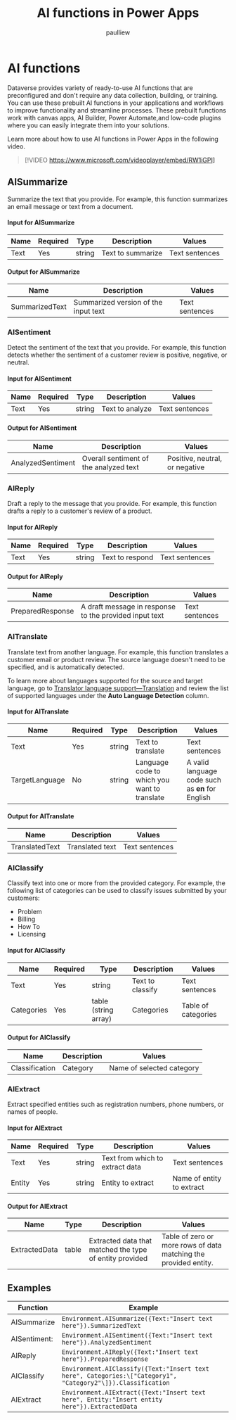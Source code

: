 ﻿---
title: AI functions in Power Apps
description: Reference information including syntax and examples for the AISummarize, AISentiment, AIReply, AITranslate, AIClassify, and AIExtract functions.
author: paulliew
ms.topic: reference
ms.custom: canvas
ms.reviewer: mkaur
ms.date: 3/1/2024
ms.subservice: power-fx
ms.author: paulliew
search.audienceType:
  - maker
contributors:
  - paulliew
  - mduelae
---

# AI functions

Dataverse provides variety of ready-to-use AI functions that are preconfigured and don't require any data collection, building, or training. You can use these prebuilt AI functions in your applications and workflows to improve functionality and streamline processes. These prebuilt functions work with canvas apps, AI Builder, Power Automate,and low-code plugins where you can easily integrate them into your solutions.

Learn more about how to use AI functions in Power Apps in the following video.

> [!VIDEO https://www.microsoft.com/videoplayer/embed/RW1iGPI]


## AISummarize

Summarize the text that you provide. For example, this function summarizes an email message or text from a document.

#### Input for AISummarize

| **Name** | **Required** | **Type** | **Description**   | **Values**     |
|----------|--------------|----------|-------------------|----------------|
| Text     | Yes          | string   | Text to summarize | Text sentences |

#### Output for AISummarize

| **Name**       | **Description**                      | **Values**     |
|----------------|--------------------------------------|----------------|
| SummarizedText | Summarized version of the input text | Text sentences |

### AISentiment

Detect the sentiment of the text that you provide. For example, this function detects whether the sentiment of a customer review is positive, negative, or neutral.

#### Input for AISentiment

| **Name** | **Required** | **Type** | **Description** | **Values**     |
|----------|--------------|----------|-----------------|----------------|
| Text     | Yes          | string   | Text to analyze | Text sentences |

#### Output for AISentiment

| **Name**          | **Description**                        | **Values**                     |
|-------------------|----------------------------------------|--------------------------------|
| AnalyzedSentiment | Overall sentiment of the analyzed text | Positive, neutral, or negative |

### AIReply

Draft a reply to the message that you provide. For example, this function drafts a reply to a customer's review of a product.

#### Input for AIReply

| **Name** | **Required** | **Type** | **Description** | **Values**     |
|----------|--------------|----------|-----------------|----------------|
| Text     | Yes          | string   | Text to respond | Text sentences |

#### Output for AIReply

| **Name**         | **Description**                                        | **Values**     |
|------------------|--------------------------------------------------------|----------------|
| PreparedResponse | A draft message in response to the provided input text | Text sentences |

### AITranslate

Translate text from another language. For example, this function translates a customer email or product review. The source language doesn't need to be specified, and is automatically detected.

To learn more about languages supported for the source and target language, go to [Translator language support—Translation](/ai-services/translator/language-support#translation) and review the list of supported languages under the **Auto Language Detection** column.

#### Input for AITranslate

| **Name**       | **Required** | **Type** | **Description**                              | **Values**                                       |
|----------------|--------------|----------|----------------------------------------------|--------------------------------------------------|
| Text           | Yes          | string   | Text to translate                            | Text sentences                                   |
| TargetLanguage | No           | string   | Language code to which you want to translate | A valid language code such as **en** for English |

#### Output for AITranslate

| **Name**       | **Description** | **Values**     |
|----------------|-----------------|----------------|
| TranslatedText | Translated text | Text sentences |

### AIClassify

Classify text into one or more from the provided category. For example, the following list of categories can be used to classify issues submitted by your customers:

- Problem
- Billing
- How To
- Licensing

#### Input for AIClassify

| **Name**   | **Required** | **Type**             | **Description**  | **Values**          |
|------------|--------------|----------------------|------------------|---------------------|
| Text       | Yes          | string               | Text to classify | Text sentences      |
| Categories | Yes          | table (string array) | Categories       | Table of categories |

#### Output for AIClassify

| **Name**       | **Description** | **Values**                |
|----------------|-----------------|---------------------------|
| Classification | Category        | Name of selected category |

### AIExtract

Extract specified entities such as registration numbers, phone numbers, or names of people.

#### Input for AIExtract

| **Name** | **Required** | **Type** | **Description**                 | **Values**                |
|----------|--------------|----------|---------------------------------|---------------------------|
| Text     | Yes          | string   | Text from which to extract data | Text sentences            |
| Entity   | Yes          | string   | Entity to extract               | Name of entity to extract |

#### Output for AIExtract

| **Name**      | **Type** | **Description**                                         | **Values**                                                    |
|---------------|----------|---------------------------------------------------------|---------------------------------------------------------------|
| ExtractedData | table    | Extracted data that matched the type of entity provided | Table of zero or more rows of data matching the provided entity. |

## Examples

| Function     | Example                                                                                                   |
|--------------|-----------------------------------------------------------------------------------------------------------|
| AISummarize  |    ```Environment.AISummarize({Text:"Insert text here"}).SummarizedText ```                                      |
| AISentiment: |  ```Environment.AISentiment({Text:"Insert text here"}).AnalyzedSentiment ```                                      |
| AIReply      |  ```Environment.AIReply({Text:"Insert text here"}).PreparedResponse ```                                           |
| AIClassify   |  ```Environment.AIClassify({Text:"Insert text here", Categories:\["Category1", "Category2"\]}).Classification ``` |
| AIExtract    |  ```Environment.AIExtract({Text:"Insert text here", Entity:"Insert entity here"}).ExtractedData ```               |
